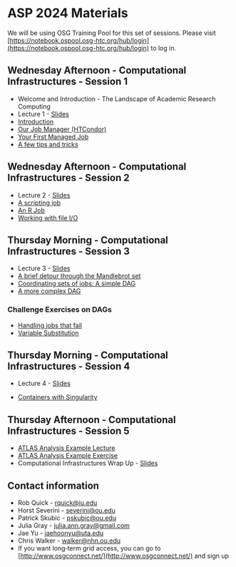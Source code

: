 # ASP 2024 Materials

We will be using OSG Training Pool for this set of sessions. Please visit [https://notebook.ospool.osg-htc.org/hub/login](https://notebook.ospool.osg-htc.org/hub/login) to log in.

## Wednesday Afternoon - Computational Infrastructures - Session 1

   * Welcome and Introduction - The Landscape of Academic Research Computing
   * Lecture 1 - [Slides](/dosar/ASP2024/Lecture1_ASP2024_final.pdf)
   * [Introduction](/dosar/ASP2024/01-Introduction) 
   * [Our Job Manager (HTCondor)](/dosar/ASP2024/02-OurJobManager)
   * [Your First Managed Job](/dosar/ASP2024/03-FirstManagedJob)
   * [A few tips and tricks](/dosar/ASP2024/04-TipsandTricks)
   
## Wednesday Afternoon - Computational Infrastructures - Session 2

   * Lecture 2 - [Slides](/dosar/ASP2024/Lecture2-ASP2024_v2.pdf)
   * [A scripting job](/dosar/ASP2024/05-ScriptingJob)
   * [An R Job](/dosar/ASP2024/06-RJob)
   * [Working with file I/O](/dosar/ASP2024/07-WorkingwithFiles)
   
## Thursday Morning - Computational Infrastructures - Session 3

   * Lecture 3 - [Slides](/dosar/ASP2024/Lecture3-ASP2024.pdf)
   * [A brief detour through the Mandlebrot set](/dosar/ASP2024/08-Mandlebrot)
   * [Coordinating sets of jobs: A simple DAG](/dosar/ASP2024/09-SimpleDAG)
   * [A more complex DAG](/dosar/ASP2024/10-ComplexDAG)
   
### Challenge Exercises on DAGs

   * [Handling jobs that fail](/dosar/ASP2024/11-HandlingFailure)
   * [Variable Substitution](/dosar/ASP2024/12-VariableSubstitution)
   
## Thursday Morning - Computational Infrastructures - Session 4

   * Lecture 4 - [Slides](/dosar/ASP2024/Lecture4-ASP2024.pdf)
<!--   * [Discipline specific tutorials](/dosar/ASP2024/13-DisciplineTutorials) -->
   * [Containers with Singularity](/dosar/ASP2024/14-Containers)
   
## Thursday Afternoon - Computational Infrastructures - Session 5

   * [ATLAS Analysis Example Lecture](/dosar/ASP2024/Intro_Anal_Ex-2024.pdf)
   * [ATLAS Analysis Example Exercise](/dosar/ASP2024/AnalysisExample)
   * Computational Infrastructures Wrap Up - [Slides](/dosar/ASP2024/LectureCloseout_ASP2024_final.pdf)
   
## Contact information

   * Rob Quick - rquick@iu.edu
   * Horst Severini - severini@ou.edu
   * Patrick Skubic - pskubic@ou.edu
   * Julia Gray - julia.ann.gray@gmail.com
   * Jae Yu - jaehoonyu@uta.edu
   * Chris Walker - walker@nhn.ou.edu
   * If you want long‐term grid access, you can go to [http://www.osgconnect.net/](http://www.osgconnect.net/) and sign up
